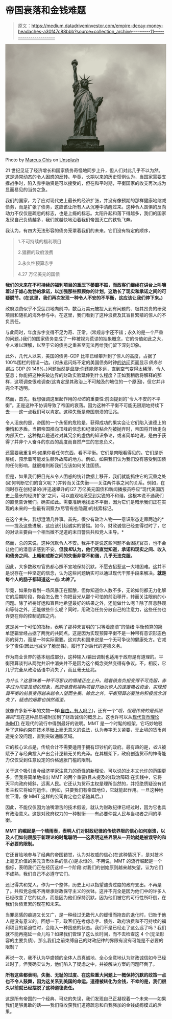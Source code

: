 # 帝国衰落和金钱难题

> 原文：<https://medium.datadriveninvestor.com/empire-decay-money-headaches-a30f47c88bbb?source=collection_archive---------11----------------------->

![](img/5f2b2665ad728944d8aa1f9612c5bc66.png)

Photo by [Marcus Chis](https://unsplash.com/@marcuschis?utm_source=medium&utm_medium=referral) on [Unsplash](https://unsplash.com?utm_source=medium&utm_medium=referral)

21 世纪见证了经济增长和国家债务奇怪地同步上升，但人们对此几乎不以为然。这是通常动态的令人困惑的反转。毕竟，长期以来的历史惯例认为，当国家需要支撑战争时，陷入赤字融资是可以接受的，但在和平时期，平衡国家的收支再次成为显而易见的当务之急。

我们的国家，为了应对现代史上最长的经济扩张，并没有像预期的那样健康地缩减债务，而是扩张了债务，这应该让所有人从沉睡中清醒过来。这种令人畏惧的反向动力不仅仅是疏忽的标志，也是上瘾的标志。太阳升起和落下得越多，我们的国家发现自己负债越多，我们就越快地沿着我们帝国灭亡的铁轨飞奔。

我认为，有四大无法形容的债务笼罩着我们的未来。它们没有特定的顺序，

> 1.不可持续的福利项目
> 
> 2.猖獗的政府浪费
> 
> 3.永久性预算赤字
> 
> 4.27 万亿美元的国债

**我们的未来在不可持续的福利项目的重压下萎靡不振，而政客们继续在讲台上叫嚷着过于雄心勃勃的承诺，以加强那些照顾你的计划，这助长了现实和承诺之间的可疑脱节。(在这里，我们再次发现一种令人不安的不平衡，这应该让我们停下来。)**

政府浪费似乎不受惩罚地向前冲，数百万美元被投入到有问题的、极其昂贵的研究项目和随机的海外参与中。在这里，我们看到了这种浪费及其盲目繁殖的惊人的不负责任。

与此同时，年度赤字变得不足为奇、正常。(常规赤字还不错；永久的是一个严重的问题。)我们的国家债务变成了一种被视为荒谬的抽象概念，它的价值如此之大，令人难以理解，以至于它的债务之重甚至无法再给我们留下深刻印象。

此外，几代人以来，美国的债务-GDP 比率已经攀升到了惊人的高度，占据了 100%围栏的错误一边。(对永远闪烁不定的美国债务时钟[的访问](https://www.usdebtclock.org/index.html)页面显示*债务总额*占 GDP 的 146%。)问题当然是盘旋:你还能爬多远，直到空气变得太稀薄，令人窒息；你能把这种突破边界的财政实验延伸到什么程度？正如我稍后将解释的那样，这项调查很难调查(这肯定是其政治上不可触及的地位的一个原因)，但它并非完全不透明。

然而，首先，我想强调这里起作用的*动态*的重要性:前面提到的“令人不安的不平衡”。正是这种不协调导致了帝国的衰落。因为这种不平衡不可能无限期地持续下去——这一点我们可以肯定。这种失衡是帝国崩溃的征兆。

令人沮丧的是，帝国的一个永恒的危险是，获得成功的果实会让它们陷入道德上的懒惰和矛盾。当把帝国推向顶峰的信念和纪律的粘合剂被抛弃时，帝国将开始走向内部灭亡，这种抛弃是通过对其冗余的虚伪的知识争论，或者简单地说，是由于获得了并非个人奋斗的东西的高度而自然产生的忘恩负义。

还需要我重复吗:如果你看任何东西，看不平衡。它们是肉眼看得见的。它们是断层线，预示着可能发生额外故障的地方。例如，如果我们认为我们没有感受到国债的任何影响，就很难判断我们应该如何关注国债。

但是，如果我们把目光从令人困惑的统计数据上移开，我们就能抓住它的沉重之处(如何判断它们的含义呢？)并转而关注失衡——关注两件事之间的关系。例如，在同时存在创纪录的(并迅速攀升的)27 万亿美元国债和新闻播报员呼应“现代美国历史上最长的经济扩张”之间，可以直观地感受到尖锐的不和谐。这根本说不通我们的直觉告诉我们。确实如此。需要准确地找出不平衡，因为它们是暗示我们正在实现的未来的一些最有洞察力(尽管有些隐藏)的线索标记。

在这个关头，我想澄清几件事。首先，很少有政治人物——意识形态走廊两边的*——提及这些进展，这应该引起诚实的警惕。如今，财政诚信已经变得过时了，它的对话主要由一个相当微不足道的末日警告共和党人主导。*

然而，总的来说，这种沉默令人不安。我并不是说这些问题不会困扰官员，也不会让他们的潜意识感到不安。**但我*和*认为，他们凭直觉知道，承诺和现实之间、收入和债务之间、上瘾和戒断之间的失衡非常不和谐，几乎无法克服。**

因此，大多数政府官员都心照不宣地保持沉默，不愿去招惹这一大堆困难。这并不是说存在一种坚定的信念，认为这些问题确实可以通过现代干预手段来解决。**就是每个人的肠子都知道这一点:*太晚了*。**

毕竟，如果你看到一场风暴正在酝酿，但你知道你人数不多，无论如何都无力化解它的后期阶段，你会怎么做？你把目光从那个可怕的前沿移开，转而关注眼前的小问题。除了祈祷好运和盲目地希望最好的结果之外，还能做什么呢？除了屏息静观和等待之外，还能做些什么呢？同时，用政治任务分散自己的注意力，这些任务也许更在你的控制范围之内。

这是另一个可怕的指标，表明了那种未言明的“只等着崩溃”的情绪:平衡预算的简单逻辑曾经占据了两党的共同点。这是因为实现预算平衡不是一种带有意识形态色彩的努力，而是一种实际需要。这对共和国来说是一个无可争议的健康处方。它减少了责任(因此也减少了脆弱性)，履行了对后代的道德义务。

作为商业世界的基本组成部分，这种输入/输出调制也适用于政府是有道理的。平衡预算谈判从两党共识中消失并不是因为这个概念突然变得有争议。不，相反，它几乎完全从政治话语中消失了，而且毫无征兆。

*为什么？这意味着一种不可思议的情绪正在上升。随着债务负担变得不可克服，赤字成为司空见惯的现象，政府浪费和福利项目开始以惊人的速度吸收资金，实现预算平衡的前景变得越来越令人望而生畏。除此之外，平衡预算必要性的积极信念消失了，疑虑的烟雾也悄然而至。*

就像许多新千年的文物一样([自由，有人吗？](https://medium.com/swlh/meditations-on-freedom-6105438aa1af))，还有一个“*哦，但是传统的是孤陋寡闻*”现在这种品质被附加到了财政诚信的概念上。这也许可以从[现代货币理论(MMT)](https://en.wikipedia.org/wiki/Modern_Monetary_Theory) 在现代的流行中得到最好的说明。MMT 是一个时髦的框架，它巧妙地驳斥了这种约束在技术基础上毫无意义的说法，认为赤字无关紧要，无止境的货币创造完全没问题，直到突破通胀区域。

它的核心论点是，传统会计不需要适用于拥有印钞机的政府。最有趣的是，*收入*被赋予了与经典投入产出会计逻辑无关的光泽。在其框架下，政府创造货币的神奇能力仅仅受到任意设定的价格通胀门槛的限制。

关于这个吸引当今经济学家注意力的奇怪的新理论，可以说的比本文允许的范围更多，但我将简单地指出 MMT 的两个重要(且未提及的)政治障碍:在实践中，它将天平向政府倾斜，远离人民。它还认为货币主权是理所当然的，并拒绝质疑没有货币主权它将如何运作。(例如，只要我们有帝国地位，它就能起作用。一旦这种地位下滑，像 MMT 这样的公司肯定也会紧随其后。)

因此，不能仅仅因为油嘴滑舌的技术假设，就认为财政纪律已经过时，因为它也具有政治意义。这是对政府权力的一种制衡——有必要仲裁人民与当权者之间的平衡。

**MMT 的崛起是一个晴雨表，表明人们对财政纪律的传统界限的信心如何崩溃，以及人们如何屈服于新理论的时髦聪明——这表明这些界限从一开始就是被误导的和不必要的限制。**

它还冒险地参与了经典的帝国错觉，认为对权威的信心(在这种情况下，是对技术上毫无价值的美元货币体系的信心)是永恒的。不用说，MMT 的流行崛起是一个指标，表明我们正在经历这样一个阶段:对我们的创始原则越来越失望，认为它们不成熟，我们自己不必遵守它们。

还记得共和党人，作为一个整体，历史上可以指望谴责过度的政府支出。不再是了。共和党总统不再继承财政保守主义的衣钵。这并不完全是因为他们中的许多人已经改变了它的优点，而是因为他们保持沉默，因为他们被它的可行性所吓倒，在我们负债累累的现在和未来。

当罪恶感的痕迹又长又广，是一种经过无数代人的缓慢而拖沓的退化时，归咎于他人是没有意义的。回想一下，政客们在考虑赤字、债务、政府浪费和不可持续的福利项目的紧迫性时，会陷入一种困惑的状态。我们不是已经走了这么远了吗？我们就不能再拖延一会儿吗？如果我们管理了这么长时间，而不去检查这 4 个(无法形容的主要负债)，那么我们之前束缚自己的财政纪律的界限有没有可能是不必要的限制？

再说一次，我不认为华盛顿的全体人员真诚地、全心全意地认为财政诚信如今已经过时了。但我确实认为，他们陷入了疑虑之中，并被解决方案的问题吓倒了。

**所有这些都表明，失衡、无耻的过度、在这些重大问题上一概保持沉默的政策一点也不令人鼓舞，因为这关系到美国的命运。道德被转化为金钱，不幸的是，我们很久以前就已经摆脱了这种道德责任。**

这是所有帝国的一个经典、可悲的失误，我们发现自己正凝视着一个未来——如果我们足够勇敢的话——我们将收获我们道德疏忽和自我强加的金钱成瘾模式的后果。